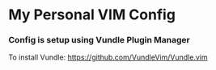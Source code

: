 # My Personal VIM Config

### Config is setup using Vundle Plugin Manager

To install Vundle:
https://github.com/VundleVim/Vundle.vim